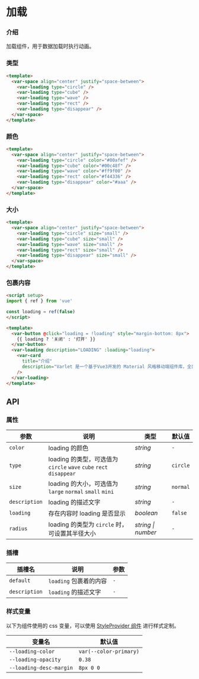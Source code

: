 # 加载

### 介绍

加载组件，用于数据加载时执行动画。

### 类型

```html
<template>
  <var-space align="center" justify="space-between">
    <var-loading type="circle" />
    <var-loading type="cube" />
    <var-loading type="wave" />
    <var-loading type="rect" />
    <var-loading type="disappear" />
  </var-space>
</template>
```

### 颜色
```html
<template>
  <var-space align="center" justify="space-between">
    <var-loading type="circle" color="#00afef" />
    <var-loading type="cube" color="#00c48f" />
    <var-loading type="wave" color="#ff9f00" />
    <var-loading type="rect" color="#f44336" />
    <var-loading type="disappear" color="#aaa" />
  </var-space>
</template>
```

### 大小

```html
<template>
  <var-space align="center" justify="space-between">
    <var-loading type="circle" size="small" />
    <var-loading type="cube" size="small" />
    <var-loading type="wave" size="small" />
    <var-loading type="rect" size="small" />
    <var-loading type="disappear" size="small" />
  </var-space>
</template>
```

### 包裹内容

```html
<script setup>
import { ref } from 'vue'

const loading = ref(false)
</script>

<template>
  <var-button @click="loading = !loading" style="margin-bottom: 8px">
    {{ loading ? '关闭' : '打开' }}
  </var-button>
  <var-loading description="LOADING" :loading="loading">
    <var-card 
      title="介绍" 
      description="Varlet 是一个基于Vue3开发的 Material 风格移动端组件库，全面拥抱Vue3生态，由社区的小伙伴开发和维护。" 
    />
  </var-loading>
</template>
```

## API

### 属性

| 参数     | 说明                                                         | 类型     | 默认值      |
| -------- |------------------------------------------------------------| -------- |----------|
| `color`  | loading 的颜色                                                | _string_ | `-`      |
| `type`   | loading 的类型，可选值为 `circle` `wave` `cube` `rect` `disappear` | _string_ | `circle` |
| `size`   | loading 的大小，可选值为 `large` `normal` `small` `mini`           | _string_ | `normal` |
| `description`   | loading 的描述文字                                              | _string_ | `-`      |
| `loading`| 存在内容时 loading 是否显示                                         | _boolean_ | `false`  |
| `radius` | loading 的类型为 `circle` 时，可设置其半径大小                           | _string \| number_  | `-` |

### 插槽

| 插槽名 | 说明 | 参数 |
| --- | --- | --- |
| `default` | `loading` 包裹着的内容 | `-` |
| `description`    | `loading` 的描述文字 | `-` |

### 样式变量
以下为组件使用的 css 变量，可以使用 [StyleProvider 组件](#/zh-CN/style-provider) 进行样式定制。

| 变量名                     | 默认值 |
|-------------------------| -- |
| `--loading-color`       | `var(--color-primary)` |
| `--loading-opacity`     | `0.38`                 |
| `--loading-desc-margin` | `8px 0 0`              |
